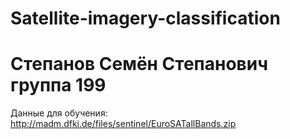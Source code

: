 # Satellite-imagery-classification 
# Степанов Семён Степанович группа 199
Данные для обучения: http://madm.dfki.de/files/sentinel/EuroSATallBands.zip
